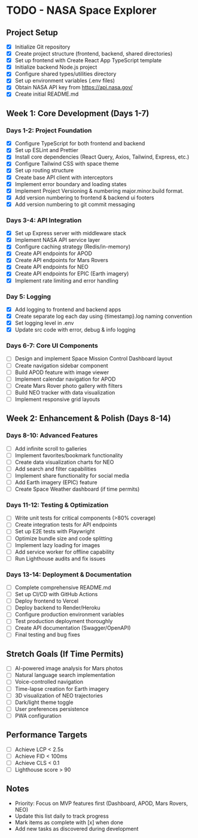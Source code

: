 # TODO - NASA Space Explorer

## Project Setup
- [x] Initialize Git repository
- [x] Create project structure (frontend, backend, shared directories)
- [x] Set up frontend with Create React App TypeScript template
- [x] Initialize backend Node.js project
- [x] Configure shared types/utilities directory
- [x] Set up environment variables (.env files)
- [x] Obtain NASA API key from https://api.nasa.gov/
- [x] Create initial README.md

## Week 1: Core Development (Days 1-7)

### Days 1-2: Project Foundation
- [x] Configure TypeScript for both frontend and backend
- [x] Set up ESLint and Prettier
- [x] Install core dependencies (React Query, Axios, Tailwind, Express, etc.)
- [x] Configure Tailwind CSS with space theme
- [x] Set up routing structure
- [x] Create base API client with interceptors
- [x] Implement error boundary and loading states
- [x] Implement Project Versioning & numbering major.minor.build format. 
- [x] Add version numbering to frontend & backend ui footers
- [x] Add version numbering to git commit messaging

### Days 3-4: API Integration
- [x] Set up Express server with middleware stack
- [x] Implement NASA API service layer
- [x] Configure caching strategy (Redis/in-memory)
- [x] Create API endpoints for APOD
- [x] Create API endpoints for Mars Rovers
- [x] Create API endpoints for NEO
- [x] Create API endpoints for EPIC (Earth imagery)
- [x] Implement rate limiting and error handling

### Day 5: Logging
- [x] Add logging to frontend and backend apps
- [x] Create separate log each day using {timestamp}.log naming convention
- [x] Set logging level in .env
- [x] Update src code with error, debug & info logging

### Days 6-7: Core UI Components
- [ ] Design and implement Space Mission Control Dashboard layout
- [ ] Create navigation sidebar component
- [ ] Build APOD feature with image viewer
- [ ] Implement calendar navigation for APOD
- [ ] Create Mars Rover photo gallery with filters
- [ ] Build NEO tracker with data visualization
- [ ] Implement responsive grid layouts

## Week 2: Enhancement & Polish (Days 8-14)

### Days 8-10: Advanced Features
- [ ] Add infinite scroll to galleries
- [ ] Implement favorites/bookmark functionality
- [ ] Create data visualization charts for NEO
- [ ] Add search and filter capabilities
- [ ] Implement share functionality for social media
- [ ] Add Earth imagery (EPIC) feature
- [ ] Create Space Weather dashboard (if time permits)

### Days 11-12: Testing & Optimization
- [ ] Write unit tests for critical components (>80% coverage)
- [ ] Create integration tests for API endpoints
- [ ] Set up E2E tests with Playwright
- [ ] Optimize bundle size and code splitting
- [ ] Implement lazy loading for images
- [ ] Add service worker for offline capability
- [ ] Run Lighthouse audits and fix issues

### Days 13-14: Deployment & Documentation
- [ ] Complete comprehensive README.md
- [ ] Set up CI/CD with GitHub Actions
- [ ] Deploy frontend to Vercel
- [ ] Deploy backend to Render/Heroku
- [ ] Configure production environment variables
- [ ] Test production deployment thoroughly
- [ ] Create API documentation (Swagger/OpenAPI)
- [ ] Final testing and bug fixes

## Stretch Goals (If Time Permits)
- [ ] AI-powered image analysis for Mars photos
- [ ] Natural language search implementation
- [ ] Voice-controlled navigation
- [ ] Time-lapse creation for Earth imagery
- [ ] 3D visualization of NEO trajectories
- [ ] Dark/light theme toggle
- [ ] User preferences persistence
- [ ] PWA configuration

## Performance Targets
- [ ] Achieve LCP < 2.5s
- [ ] Achieve FID < 100ms
- [ ] Achieve CLS < 0.1
- [ ] Lighthouse score > 90

## Notes
- Priority: Focus on MVP features first (Dashboard, APOD, Mars Rovers, NEO)
- Update this list daily to track progress
- Mark items as complete with [x] when done
- Add new tasks as discovered during development